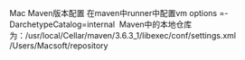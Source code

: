Mac Maven版本配置
在maven中runner中配置vm options =-DarchetypeCatalog=internal 
Maven中的本地仓库为：/usr/local/Cellar/maven/3.6.3_1/libexec/conf/settings.xml
 					/Users/Macsoft/repository
